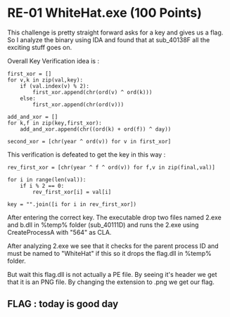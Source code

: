 # RE-01 WhiteHat.exe (100 Points)

This challenge is pretty straight forward asks for a key and gives us a flag. So I analyze the binary using IDA and found that at sub_40138F all the exciting stuff goes on.

Overall Key Verification idea is :

```
first_xor = []
for v,k in zip(val,key):
	if (val.index(v) % 2):
		first_xor.append(chr(ord(v) ^ ord(k)))
	else:
		first_xor.append(chr(ord(v)))

add_and_xor = []
for k,f in zip(key,first_xor):
	add_and_xor.append(chr((ord(k) + ord(f)) ^ day))

second_xor = [chr(year ^ ord(v)) for v in first_xor]
```

This verification is defeated to get the key in this way :

```
rev_first_xor = [chr(year ^ f ^ ord(v)) for f,v in zip(final,val)]

for i in range(len(val)):
	if i % 2 == 0:
		rev_first_xor[i] = val[i]

key = "".join([i for i in rev_first_xor])
```

After entering the correct key. The executable drop two files named 2.exe and b.dll in %temp% folder (sub_40111D) and runs the 2.exe using CreateProcessA with "564" as CLA.

After analyzing 2.exe we see that it checks for the parent process ID and must be named to "WhiteHat" if this so it drops the flag.dll in %temp% folder.

But wait this flag.dll is not actually a PE file. By seeing it's header we get that it is an PNG file. By changing the extension to .png we get our flag.

## FLAG : today is good day